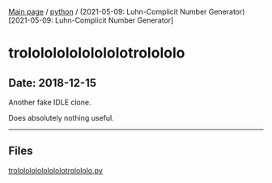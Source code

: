 [Main page](/) / [python](/python) / (2021-05-09: Luhn-Complicit Number Generator)[2021-05-09: Luhn-Complicit Number Generator]

# trololololololololotrolololo

## Date: 2018-12-15

Another fake IDLE clone.

Does absolutely nothing useful.

-----

## Files

[trololololololololotrolololo.py](trololololololololotrolololo.py)